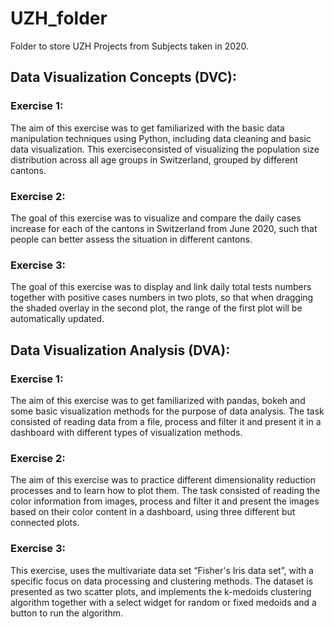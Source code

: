 # UZH_folder
Folder to store UZH Projects from Subjects taken in 2020.

## Data Visualization Concepts (DVC):
### Exercise 1: 
The aim of this exercise was to get familiarized with the basic data manipulation techniques using Python, including data cleaning and basic data visualization. 
This exerciseconsisted of visualizing the population size distribution across all age groups in Switzerland, grouped by different cantons.

### Exercise 2: 
The goal of this exercise was to visualize and compare the daily cases increase for each of the cantons in Switzerland from June 2020, such that people can better assess the situation in different cantons.

### Exercise 3: 
The goal of this exercise was to display and link daily total tests numbers together with positive cases numbers in two plots, so that
when dragging the shaded overlay in the second plot, the range of the first plot will be automatically updated.

## Data Visualization Analysis (DVA):
### Exercise 1:
The aim of this exercise was to get familiarized with pandas, bokeh and some basic visualization methods for the purpose of data analysis. 
The task consisted of reading data from a file, process and filter it and present it in a dashboard with different types of visualization methods.

### Exercise 2: 
The aim of this exercise was to practice different dimensionality reduction processes and to learn how to plot them. The task consisted of reading the color information from images, process and filter it and present the images based on their color content in a dashboard, using three different but connected plots.

### Exercise 3: 
This exercise, uses the multivariate data set “Fisher's Iris data set”, with a specific focus on data processing and clustering methods. 
The dataset is presented as two scatter plots, and implements the k-medoids clustering algorithm together with a select widget for random or fixed medoids and a button to run the algorithm.

